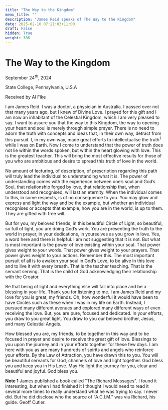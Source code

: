 ```yaml
---
title: "The Way to the Kingdom"
menu_title: ""
description: "James Reid speaks of The Way to the Kingdom"
date: 2025-02-10 07:21:03+11:00
draft: False
hidden: True
weight: 386
---
```

# The Way to the Kingdom

September 24<sup>th</sup>, 2024

State College, Pennsylvania, U.S.A

Received by Al Fike 

I am James Reid. I was a doctor, a physician in Australia. I passed over not that many years ago, but I knew of Divine Love. I prayed for this gift and I am now an inhabitant of the Celestial Kingdom, which I am very pleased to say. I want to assure you that the way to this Kingdom, the way to opening your heart and soul is merely through simple prayer. There is no need to adorn the truth with concepts and ideas that, in their own way, detract from this pursuit. I, in my own way, made great efforts to intellectualise the truth<sup>1</sup> while I was on Earth. Now I come to understand that the power of truth does not lie within the words spoken, but within the heart glowing with love. This is the greatest teacher. This will bring the most effective results for those of you who are ambitious and desire to spread this truth of love in the world. 

No amount of lecturing, of description, of prescription regarding this path will truly lead the individual to understanding what it is. The power of understanding comes with the experience between one’s soul and God’s Soul, that relationship forged by love, that relationship that, when understood and recognised, will last an eternity. When the individual comes to this, in some respects, is of no consequence to you. You may glow and express and light the way and be the example, but whether an individual recognises or accepts that example, how you are in the world, is up to them. They are gifted with free will. 

But for you, my beloved friends, in this beautiful Circle of Light, so beautiful, so full of light, you are doing God’s work. You are presenting the truth to the world in prayer, in your dedications, in yourselves as you grow in love. Yes, a word here and there is helpful. I am not suggesting that it is not. But what is most important is the power of love existing within your soul. That power gives weight to your words. That power gives weight to your prayers. That power gives weight to your actions. Remember this. The most important pursuit of all is to awaken your soul in God’s Love, to be alive in this love and to live it with every breath. That is the teacher teaching. That is the servant serving. That is the child of God acknowledging their relationship with the Creator. 

Be that being of light and everything else will fall into place and be a blessing in your life. Thank you for listening to me. I am James Reid and my love for you is great, my friends. Oh, how wonderful it would have been to have Circles such as these when I was in my life on Earth. Instead, I pursued many different avenues and explored many different ways of even receiving the love. But, you are pure, focused and dedicated. In your efforts, you draw to you great light. You draw to you our beloved brother, Jesus, and many Celestial Angels. 

How blessed you are, my friends, to be together in this way and to be focused in prayer and desire to receive the great gift of love. Blessings to you upon the journey and in your efforts together for these few days. I am here with you as are many hundreds of spirits and angels who reinforce your efforts. By the Law of Attraction, you have drawn this to you. You will be beautiful servants for God, channels of love and light together. God bless you and keep you in His Love. May He light the journey for you, clear and beautiful and joyful. God bless you. 

**Note 1** James published a book called "The Richard Messages". I found it interesting, but when I had finished it I thought I would need to read it several more times to really understand what he was trying to say. I never did. But he did disclose who the source of "A.C.I.M." was via Richard, his guide. Geoff Cutler. 